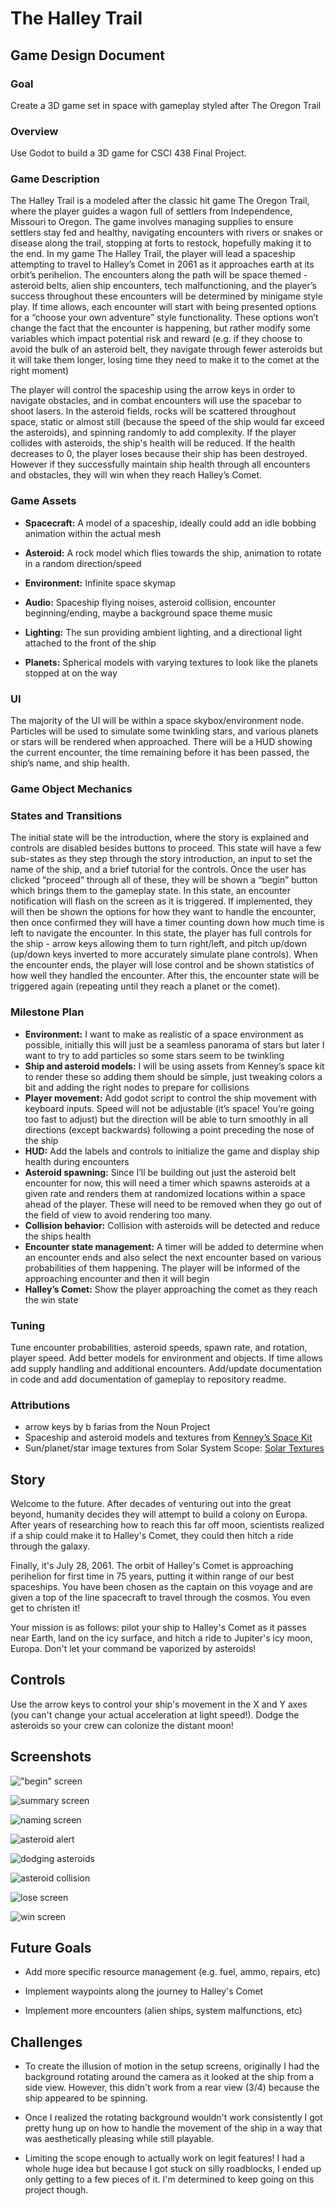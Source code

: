 <!----- Conversion time: 0.584 seconds.
Conversion notes:

* Docs to Markdown version 1.0β22
* Sat May 02 2020 13:06:47 GMT-0700 (PDT)
* Source doc: Game Design Document
----->



# The Halley Trail

## Game Design Document


### Goal

Create a 3D game set in space with gameplay styled after The Oregon Trail


### Overview

Use Godot to build a 3D game for CSCI 438 Final Project. 


### Game Description

The Halley Trail is a modeled after the classic hit game The Oregon Trail, where the player guides a wagon full of settlers from Independence, Missouri to Oregon. The game involves managing supplies to ensure settlers stay fed and healthy, navigating encounters with rivers or snakes or disease along the trail, stopping at forts to restock, hopefully making it to the end. In my game The Halley Trail, the player will lead a spaceship attempting to travel to Halley’s Comet in 2061 as it approaches earth at its orbit’s perihelion. The encounters along the path will be space themed - asteroid belts, alien ship encounters, tech malfunctioning, and the player’s success throughout these encounters will be determined by minigame style play. If time allows, each encounter will start with being presented options for a “choose your own adventure” style functionality. These options won’t change the fact that the encounter is happening, but rather modify some variables which impact potential risk and reward (e.g. if they choose to avoid the bulk of an asteroid belt, they navigate through fewer asteroids but it will take them longer, losing time they need to make it to the comet at the right moment)

The player will control the spaceship using the arrow keys in order to navigate obstacles, and in combat encounters will use the spacebar to shoot lasers. In the asteroid fields, rocks will be scattered throughout space, static or almost still (because the speed of the ship would far exceed the asteroids), and spinning randomly to add complexity. If the player collides with asteroids, the ship's health will be reduced. If the health decreases to 0, the player loses because their ship has been destroyed. However if they successfully maintain ship health through all encounters and obstacles, they will win when they reach Halley’s Comet. 


### Game Assets

- **Spacecraft:** A model of a spaceship, ideally could add an idle bobbing animation within the actual mesh

- **Asteroid:** A rock model which flies towards the ship, animation to rotate in a random direction/speed

- **Environment:** Infinite space skymap

- **Audio:** Spaceship flying noises, asteroid collision, encounter beginning/ending, maybe a background space theme music

- **Lighting:** The sun providing ambient lighting, and a directional light attached to the front of the ship

- **Planets:** Spherical models with varying textures to look like the planets stopped at on the way


### UI

The majority of the UI will be within a space skybox/environment node. Particles will be used to simulate some twinkling stars, and various planets or stars will be rendered when approached. There will be a HUD showing the current encounter, the time remaining before it has been passed, the ship’s name, and ship health.


### Game Object Mechanics


### States and Transitions

The initial state will be the introduction, where the story is explained and controls are disabled besides buttons to proceed. This state will have a few sub-states as they step through the story introduction, an input to set the name of the ship, and a brief tutorial for the controls. Once the user has clicked “proceed” through all of these, they will be shown a “begin” button which brings them to the gameplay state. In this state, an encounter notification will flash on the screen as it is triggered. If implemented, they will then be shown the options for how they want to handle the encounter, then once confirmed they will have a timer counting down how much time is left to navigate the encounter. In this state, the player has full controls for the ship - arrow keys allowing them to turn right/left, and pitch up/down (up/down keys inverted to more accurately simulate plane controls). When the encounter ends, the player will lose control and be shown statistics of how well they handled the encounter. After this, the encounter state will be triggered again (repeating until they reach a planet or the comet).


### Milestone Plan



- **Environment:** I want to make as realistic of a space environment as possible, initially this will just be a seamless panorama of stars but later I want to try to add particles so some stars seem to be twinkling
- **Ship and asteroid models:** I will be using assets from Kenney’s space kit to render these so adding them should be simple, just tweaking colors a bit and adding the right nodes to prepare for collisions
- **Player movement:** Add godot script to control the ship movement with keyboard inputs. Speed will not be adjustable (it’s space! You’re going too fast to adjust) but the direction will be able to turn smoothly in all directions (except backwards) following a point preceding the nose of the ship
- **HUD:** Add the labels and controls to initialize the game and display ship health during encounters
- **Asteroid spawning:** Since I’ll be building out just the asteroid belt encounter for now, this will need a timer which spawns asteroids at a given rate and renders them at randomized locations within a space ahead of the player. These will need to be removed when they go out of the field of view to avoid rendering too many.
- **Collision behavior:** Collision with asteroids will be detected and reduce the ships health
- **Encounter state management:** A timer will be added to determine when an encounter ends and also select the next encounter based on various probabilities of them happening. The player will be informed of the approaching encounter and then it will begin
- **Halley’s Comet:** Show the player approaching the comet as they reach the win state


### Tuning

Tune encounter probabilities, asteroid speeds, spawn rate, and rotation, player speed. Add better models for environment and objects. If time allows add supply handling and additional encounters. Add/update documentation in code and add documentation of gameplay to repository readme.


### Attributions



*   arrow keys by b farias from the Noun Project
*   Spaceship and asteroid models and textures from [Kenney’s Space Kit](https://kenney.nl/assets/space-kit)
*   Sun/planet/star image textures from Solar System Scope: [Solar Textures](https://www.solarsystemscope.com/textures/)

<!-- Docs to Markdown version 1.0β22 -->

## Story

Welcome to the future. After decades of venturing out into the great beyond, humanity decides they will attempt to build a colony on Europa. After years of researching how to reach this far off moon, scientists realized if a ship could make it to Halley's Comet, they could then hitch a ride through the galaxy.

Finally, it's July 28, 2061. The orbit of Halley's Comet is approaching perihelion for first time in 75 years, putting it within range of our best spaceships. You have been chosen as the captain on this voyage and are given a top of the line spacecraft to travel through the cosmos. You even get to christen it!

Your mission is as follows: pilot your ship to Halley's Comet as it passes near Earth, land on the icy surface, and hitch a ride to Jupiter's icy moon, Europa. Don't let your command be vaporized by asteroids!

## Controls

Use the arrow keys to control your ship's movement in the X and Y axes (you can't change your actual acceleration at light speed!). Dodge the asteroids so your crew can colonize the distant moon!

## Screenshots

!["begin" screen](https://i.imgur.com/HBj8lEf.png)

![summary screen](https://i.imgur.com/hnumCwG.png)

![naming screen](https://i.imgur.com/BsLVwmh.png)

![asteroid alert](https://i.imgur.com/PLik0Ud.png)

![dodging asteroids](https://i.imgur.com/joDn4pQ.png)

![asteroid collision](https://i.imgur.com/DIelrcB.png)

![lose screen](https://i.imgur.com/yLelk0m.png)

![win screen](https://i.imgur.com/k6s3Qcf.png)

## Future Goals

* Add more specific resource management (e.g. fuel, ammo, repairs, etc)

* Implement waypoints along the journey to Halley's Comet

* Implement more encounters (alien ships, system malfunctions, etc)

## Challenges

* To create the illusion of motion in the setup screens, originally I had the background rotating around the camera as it looked at the ship from a side view. However, this didn't work from a rear view (3/4) because the ship appeared to be spinning.

* Once I realized the rotating background wouldn't work consistently I got pretty hung up on how to handle the movement of the ship in a way that was aesthetically pleasing while still playable.

* Limiting the scope enough to actually work on legit features! I had a whole huge idea but because I got stuck on silly roadblocks, I ended up only getting to a few pieces of it. I'm determined to keep going on this project though.
